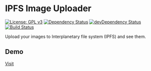 # IPFS Image Uploader

[![License: GPL v3](https://img.shields.io/badge/License-GPL%20v3-blue.svg)](https://www.gnu.org/licenses/gpl-3.0)
[![Dependency Status](https://david-dm.org/powerpiper/ipfs-uploader.svg)](https://david-dm.org/powerpiper/ipfs-uploader)
[![devDependency Status](https://david-dm.org/powerpiper/ipfs-uploader/dev-status.svg)](https://david-dm.org/powerpiper/ipfs-uploader/?type=dev)
[![Build Status](https://travis-ci.org/powerpiper/ipfs-uploader.svg?branch=master)](https://travis-ci.org/powerpiper/ipfs-uploader)

Upload your images to Interplanetary file system (IPFS) and see them.

## Demo

[Visit](https://ipfs.talaikis.com/see)
